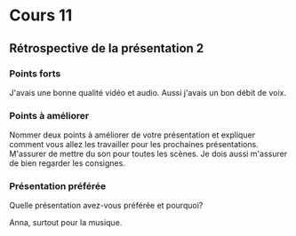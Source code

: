 # Cours 11
## Rétrospective de la présentation 2

### Points forts
J'avais une bonne qualité vidéo et audio. Aussi j'avais un bon débit de voix.

### Points à améliorer
Nommer deux points à améliorer de votre présentation et expliquer comment vous allez les travailler pour les prochaines présentations. 
M'assurer de mettre du son pour toutes les scènes. Je dois aussi m'assurer de bien regarder les consignes.

### Présentation préférée
Quelle présentation avez-vous préférée et pourquoi? 

Anna, surtout pour la musique.
